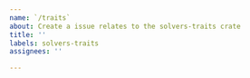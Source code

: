 ```yaml
---
name: `/traits`
about: Create a issue relates to the solvers-traits crate
title: ''
labels: solvers-traits
assignees: ''

---
```




